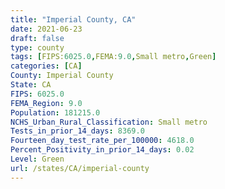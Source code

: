 ```yaml
---
title: "Imperial County, CA"
date: 2021-06-23
draft: false
type: county
tags: [FIPS:6025.0,FEMA:9.0,Small metro,Green]
categories: [CA]
County: Imperial County
State: CA
FIPS: 6025.0
FEMA_Region: 9.0
Population: 181215.0
NCHS_Urban_Rural_Classification: Small metro
Tests_in_prior_14_days: 8369.0
Fourteen_day_test_rate_per_100000: 4618.0
Percent_Positivity_in_prior_14_days: 0.02
Level: Green
url: /states/CA/imperial-county
---
```



